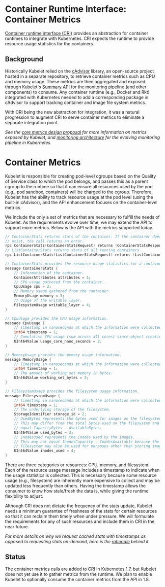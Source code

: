 # Container Runtime Interface: Container Metrics

[Container runtime interface
(CRI)](https://github.com/kubernetes/community/blob/master/contributors/devel/container-runtime-interface.md)
provides an abstraction for container runtimes to integrate with Kubernetes.
CRI expects the runtime to provide resource usage statistics for the
containers.

## Background

Historically Kubelet relied on the [cAdvisor](https://github.com/google/cadvisor)
library, an open-source project hosted in a separate repository, to retrieve
container metrics such as CPU and memory usage. These metrics are then aggregated
and exposed through Kubelet's [Summary
API](https://github.com/kubernetes/kubernetes/blob/master/pkg/kubelet/apis/stats/v1alpha1/types.go)
for the monitoring pipeline (and other components) to consume. Any container
runtime (e.g., Docker and Rkt) integrated with Kubernetes needed to add a
corresponding package in cAdvisor to support tracking container and image file
system metrics.

With CRI being the new abstraction for integration, it was a natural
progression to augment CRI to serve container metrics to eliminate a separate
integration point.

*See the [core metrics design
proposal](https://github.com/kubernetes/community/blob/master/contributors/design-proposals/instrumentation/core-metrics-pipeline.md)
for more information on metrics exposed by Kubelet, and [monitoring
architecture](https://github.com/kubernetes/community/blob/master/contributors/design-proposals/monitoring_architecture.md)
for the evolving monitoring pipeline in Kubernetes.*

# Container Metrics

Kubelet is responsible for creating pod-level cgroups based on the Quality of
Service class to which the pod belongs, and passes this as a parent cgroup to the
runtime so that it can ensure all resources used by the pod (e.g., pod sandbox,
containers) will be charged to the cgroup. Therefore, Kubelet has the ability
to track resource usage at the pod level (using the built-in cAdvisor), and the
API enhancement focuses on the container-level metrics.


We include the only a set of metrics that are necessary to fulfill the needs of
Kubelet. As the requirements evolve over time, we may extend the API to support
more metrics. Below is the API with the metrics supported today.

```go
// ContainerStats returns stats of the container. If the container does not
// exist, the call returns an error.
rpc ContainerStats(ContainerStatsRequest) returns (ContainerStatsResponse) {}
// ListContainerStats returns stats of all running containers.
rpc ListContainerStats(ListContainerStatsRequest) returns (ListContainerStatsResponse) {}
```

```go
// ContainerStats provides the resource usage statistics for a container.
message ContainerStats {
    // Information of the container.
    ContainerAttributes attributes = 1;
    // CPU usage gathered from the container.
    CpuUsage cpu = 2;
    // Memory usage gathered from the container.
    MemoryUsage memory = 3;
    // Usage of the writable layer.
    FilesystemUsage writable_layer = 4;
}

// CpuUsage provides the CPU usage information.
message CpuUsage {
    // Timestamp in nanoseconds at which the information were collected. Must be > 0.
    int64 timestamp = 1;
    // Cumulative CPU usage (sum across all cores) since object creation.
    UInt64Value usage_core_nano_seconds = 2;
}

// MemoryUsage provides the memory usage information.
message MemoryUsage {
    // Timestamp in nanoseconds at which the information were collected. Must be > 0.
    int64 timestamp = 1;
    // The amount of working set memory in bytes.
    UInt64Value working_set_bytes = 2;
}

// FilesystemUsage provides the filesystem usage information.
message FilesystemUsage {
    // Timestamp in nanoseconds at which the information were collected. Must be > 0.
    int64 timestamp = 1;
    // The underlying storage of the filesystem.
    StorageIdentifier storage_id = 2;
    // UsedBytes represents the bytes used for images on the filesystem.
    // This may differ from the total bytes used on the filesystem and may not 
    // equal CapacityBytes - AvailableBytes.
    UInt64Value used_bytes = 3;
    // InodesUsed represents the inodes used by the images.
    // This may not equal InodesCapacity - InodesAvailable because the underlying
    // filesystem may also be used for purposes other than storing images.
    UInt64Value inodes_used = 4;
}
```

There are three categories or resources: CPU, memory, and filesystem. Each of
the resource usage message includes a timestamp to indicate when the usage
statistics is collected. This is necessary because some resource usage (e.g.,
filesystem) are inherently more expensive to collect and may be updated less
frequently than others. Having the timestamp allows the consumer to know how
stale/fresh the data is, while giving the runtime flexibility to adjust.

Although CRI does not dictate the frequency of the stats update, Kubelet needs
a minimum guarantee of freshness of the stats for certain resources so that it
can reclaim them timely when under pressure. We will formulate the requirements
for any of such resources and include them in CRI in the near future.


*For more details on why we request cached stats with timestamps as opposed to
requesting stats on-demand, here is the [rationale](https://github.com/kubernetes/kubernetes/pull/45614#issuecomment-302258090)
behind it.*

## Status

The container metrics calls are added to CRI in Kubernetes 1.7, but Kubelet does not
yet use it to gather metrics from the runtime. We plan to enable Kubelet to
optionally consume the container metrics from the API in 1.8.

